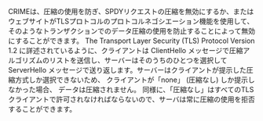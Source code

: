 CRIMEは、圧縮の使用を防ぎ、SPDYリクエストの圧縮を無効にするか、またはウェブサイトがTLSプロトコルのプロトコルネゴシエーション機能を使用して、そのようなトランザクションでのデータ圧縮の使用を防止することによって無効にすることができます。
The Transport Layer Security (TLS) Protocol Version 1.2 に詳述されているように、クライアントは ClientHello メッセージで圧縮アルゴリズムのリストを送信し、サーバーはそのうちのひとつを選択して ServerHello メッセージで送り返します。サーバーはクライアントが提示した圧縮方式しか選択できないため、 クライアントが「none」 (圧縮なし) しか提示しなかった場合、 データは圧縮されません。
同様に、「圧縮なし」はすべてのTLSクライアントで許可されなければならないので、サーバは常に圧縮の使用を拒否することができます。